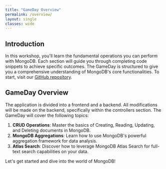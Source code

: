 ```yaml
---
title: "GameDay Overview"
permalink: /overview/
layout: single
classes: wide
---
```


## Introduction

In this workshop, you'll learn the fundamental operations you can perform with MongoDB. Each section will guide you through completing code snippets to achieve specific outcomes. The GameDay is structured to give you a comprehensive understanding of MongoDB's core functionalities. To start, visit our [GitHub repository](https://github.com/simonegaiera/mongodb-airbnb-workshop).


## GameDay Overview

The application is divided into a frontend and a backend. All modifications will be made on the backend, specifically within the controllers section. The GameDay will cover the following topics:

1. **CRUD Operations**: Master the basics of Creating, Reading, Updating, and Deleting documents in MongoDB.
2. **MongoDB Aggregations**: Learn how to use MongoDB's powerful aggregation framework for data analysis.
3. **Atlas Search**: Discover how to leverage MongoDB Atlas Search for full-text search capabilities on your data.

Let's get started and dive into the world of MongoDB!

